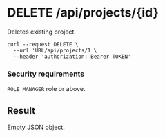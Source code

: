 # DELETE /api/projects/{id}

Deletes existing project.

```
curl --request DELETE \
  --url 'URL/api/projects/1 \
  --header 'authorization: Bearer TOKEN'
```

### Security requirements
`ROLE_MANAGER` role or above.

## Result
Empty JSON object.